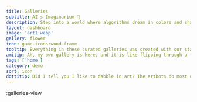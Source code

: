 ```yaml
---
title: Galleries
subtitle: AI's Imaginarium 🎨
description: Step into a world where algorithms dream in colors and shapes. Each gallery is a curated adventure for your senses.
layout: dashboard
image: 'art1.webp'
gallery: flower
icon: game-icons:wood-frame
tooltip: Everything in these curated galleries was created with our stable-diffusion art modellers.
amitip: Ah, my own gallery is here, and it is like flipping through a family album! Each avatar is a snapshot of my many moods. 🤖💖
tags: ['home']
category: demo
sort: icon
dottitip: Did I tell you I like to dabble in art? The artbots do most of the work, but it's a nice way to pass the time.
---
```


:galleries-view
